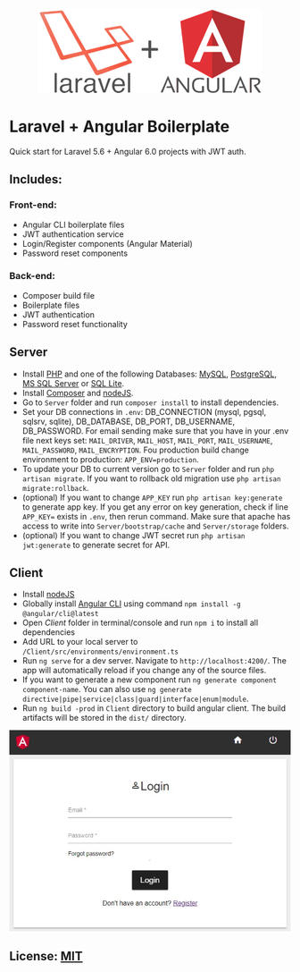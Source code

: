 <div align="center">
	<img src="./logo.png" width="400" alt="Laravel + Angular Logo"/>
</div>

# Laravel + Angular Boilerplate
Quick start for Laravel 5.6 + Angular 6.0 projects with JWT auth.

## Includes:

### Front-end:
- Angular CLI boilerplate files
- JWT authentication service
- Login/Register components (Angular Material)  
- Password reset components

### Back-end:
- Composer build file
- Boilerplate files
- JWT authentication
- Password reset functionality

## Server
- Install [PHP](http://fi2.php.net/downloads.php) and one of the following Databases: [MySQL](https://www.mysql.com/downloads/), [PostgreSQL](https://www.postgresql.org/download/), [MS SQL Server](https://www.microsoft.com/en-us/sql-server/sql-server-downloads) or [SQL Lite](https://www.sqlite.org/download.html).
- Install [Composer](https://getcomposer.org/) and [nodeJS](https://nodejs.org).
- Go to `Server` folder and run `composer install` to install dependencies.
- Set your DB connections in `.env`: DB_CONNECTION (mysql, pgsql, sqlsrv, sqlite), DB_DATABASE, DB_PORT, DB_USERNAME, DB_PASSWORD. For email sending make sure that you have in your .env file next keys set: `MAIL_DRIVER`, `MAIL_HOST`, `MAIL_PORT`, `MAIL_USERNAME`, `MAIL_PASSWORD`, `MAIL_ENCRYPTION`. Fou production build change environment to production: `APP_ENV=production`.
- To update your DB to current version go to `Server` folder and run `php artisan migrate`. If you want to rollback old migration use `php artisan migrate:rollback`.
- (optional) If you want to change `APP_KEY` run `php artisan key:generate` to generate app key. If you get any error on key generation, check if line `APP_KEY=` exists in `.env`, then rerun command. Make sure that apache has access to write into `Server/bootstrap/cache` and `Server/storage` folders. 
- (optional) If you want to change JWT secret run `php artisan jwt:generate` to generate secret for API.

## Client
- Install [nodeJS](https://nodejs.org)
- Globally install [Angular CLI](https://cli.angular.io/) using command `npm install -g @angular/cli@latest`
- Open *Client* folder in terminal/console and run `npm i` to install all dependencies
- Add URL to your local server to  `/Client/src/environments/environment.ts`
- Run `ng serve` for a dev server. Navigate to `http://localhost:4200/`. The app will automatically reload if you change any of the source files.
- If you want to generate a new component run `ng generate component component-name`. You can also use `ng generate directive|pipe|service|class|guard|interface|enum|module`.
- Run `ng build -prod` in `Client` directory to build angular client. The build artifacts will be stored in the `dist/` directory.

![Screenshot](./img1.jpg)

## License: [MIT](https://opensource.org/licenses/MIT)